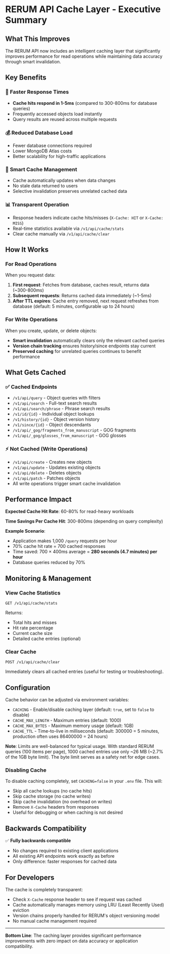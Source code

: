 # RERUM API Cache Layer - Executive Summary

## What This Improves

The RERUM API now includes an intelligent caching layer that significantly improves performance for read operations while maintaining data accuracy through smart invalidation.

## Key Benefits

### 🚀 **Faster Response Times**
- **Cache hits respond in 1-5ms** (compared to 300-800ms for database queries)
- Frequently accessed objects load instantly
- Query results are reused across multiple requests

### 💰 **Reduced Database Load**
- Fewer database connections required
- Lower MongoDB Atlas costs
- Better scalability for high-traffic applications

### 🎯 **Smart Cache Management**
- Cache automatically updates when data changes
- No stale data returned to users
- Selective invalidation preserves unrelated cached data

### 📊 **Transparent Operation**
- Response headers indicate cache hits/misses (`X-Cache: HIT` or `X-Cache: MISS`)
- Real-time statistics available via `/v1/api/cache/stats`
- Clear cache manually via `/v1/api/cache/clear`

## How It Works

### For Read Operations
When you request data:
1. **First request**: Fetches from database, caches result, returns data (~300-800ms)
2. **Subsequent requests**: Returns cached data immediately (~1-5ms)
3. **After TTL expires**: Cache entry removed, next request refreshes from database (default: 5 minutes, configurable up to 24 hours)

### For Write Operations
When you create, update, or delete objects:
- **Smart invalidation** automatically clears only the relevant cached queries
- **Version chain tracking** ensures history/since endpoints stay current
- **Preserved caching** for unrelated queries continues to benefit performance

## What Gets Cached

### ✅ Cached Endpoints
- `/v1/api/query` - Object queries with filters
- `/v1/api/search` - Full-text search results
- `/v1/api/search/phrase` - Phrase search results
- `/v1/id/{id}` - Individual object lookups
- `/v1/history/{id}` - Object version history
- `/v1/since/{id}` - Object descendants
- `/v1/api/_gog/fragments_from_manuscript` - GOG fragments
- `/v1/api/_gog/glosses_from_manuscript` - GOG glosses

### ⚡ Not Cached (Write Operations)
- `/v1/api/create` - Creates new objects
- `/v1/api/update` - Updates existing objects
- `/v1/api/delete` - Deletes objects
- `/v1/api/patch` - Patches objects
- All write operations trigger smart cache invalidation

## Performance Impact

**Expected Cache Hit Rate**: 60-80% for read-heavy workloads

**Time Savings Per Cache Hit**: 300-800ms (depending on query complexity)

**Example Scenario**:
- Application makes 1,000 `/query` requests per hour
- 70% cache hit rate = 700 cached responses
- Time saved: 700 × 400ms average = **280 seconds (4.7 minutes) per hour**
- Database queries reduced by 70%

## Monitoring & Management

### View Cache Statistics
```
GET /v1/api/cache/stats
```
Returns:
- Total hits and misses
- Hit rate percentage
- Current cache size
- Detailed cache entries (optional)

### Clear Cache
```
POST /v1/api/cache/clear
```
Immediately clears all cached entries (useful for testing or troubleshooting).

## Configuration

Cache behavior can be adjusted via environment variables:
- `CACHING` - Enable/disable caching layer (default: `true`, set to `false` to disable)
- `CACHE_MAX_LENGTH` - Maximum entries (default: 1000)
- `CACHE_MAX_BYTES` - Maximum memory usage (default: 1GB)
- `CACHE_TTL` - Time-to-live in milliseconds (default: 300000 = 5 minutes, production often uses 86400000 = 24 hours)

**Note**: Limits are well-balanced for typical usage. With standard RERUM queries (100 items per page), 1000 cached entries use only ~26 MB (~2.7% of the 1GB byte limit). The byte limit serves as a safety net for edge cases.

### Disabling Cache

To disable caching completely, set `CACHING=false` in your `.env` file. This will:
- Skip all cache lookups (no cache hits)
- Skip cache storage (no cache writes)
- Skip cache invalidation (no overhead on writes)
- Remove `X-Cache` headers from responses
- Useful for debugging or when caching is not desired

## Backwards Compatibility

✅ **Fully backwards compatible**
- No changes required to existing client applications
- All existing API endpoints work exactly as before
- Only difference: faster responses for cached data

## For Developers

The cache is completely transparent:
- Check `X-Cache` response header to see if request was cached
- Cache automatically manages memory using LRU (Least Recently Used) eviction
- Version chains properly handled for RERUM's object versioning model
- No manual cache management required

---

**Bottom Line**: The caching layer provides significant performance improvements with zero impact on data accuracy or application compatibility.
